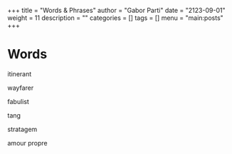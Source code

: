 +++
title = "Words & Phrases"
author = "Gabor Parti"
date = "2123-09-01"
weight = 11
description = ""
categories = []
tags = []
menu = "main:posts"
+++

<!-- # Quotes

>There is no god in buildings. /Panopticon/ -->

# Words

itinerant

wayfarer

fabulist

tang

stratagem

amour propre

